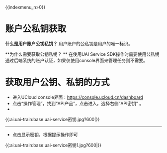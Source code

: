 {{indexmenu_n>0}}

# 账户公私钥获取

**什么是用户账户公钥私钥？**
用户账户的公私钥是用户的唯一标识。

**为什么需要获取公钥私钥？ ** 
在使用UAI Service SDK操作时需要使用公私钥通过后端系统的账户认证，如果仅使用console界面来管理任务则不需要。

# 获取用户公钥、私钥的方式

  * 进入UCloud console界面：https://console.ucloud.cn/dashboard
  * 点击“操作管理”，找到“API产品”，点击进入，选择右侧“API密钥” 。
  * 
{{:ai:uai-train:base:uai-service密钥.jpg?600|}} 

----
  * 点击显示密钥，根据提示操作即可

{{:ai:uai-train:base:uai-service密钥1.jpg?600|}}

